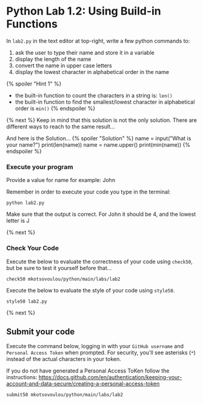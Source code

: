 # Python Lab 1.2: Using Build-in Functions

In `lab2.py` in the text editor at top-right, write a few python commands to:
1. ask the user to type their name and store it in a variable
2. display the length of the name
3. convert the name in upper case letters
4. display the lowest character in alphabetical order in the name

{% spoiler "Hint 1" %}
- the built-in function to count the characters in a string is: `len()`
- the built-in function to find the smallest/lowest character in alphabetical order is `min()`
{% endspoiler %}


{% next %}
Keep in mind that this solution is not the only solution. There are different ways to reach to the same result...

And here is the Solution...
{% spoiler "Solution" %}
name = input("What is your name?")
print(len(name))
name = name.upper()
print(min(name))
{% endspoiler %}

### Execute your program 

Provide a value for name
for example: John

Remember in order to execute your code you type in the terminal:
```
python lab2.py
```
Make sure that the output is correct. For John it should be 4, and the lowest letter is J

{% next %}

### Check Your Code

Execute the below to evaluate the correctness of your code using `check50`, but be sure to test it yourself before that...

```
check50 mkotsovoulou/python/main/labs/lab2
```

Execute the below to evaluate the style of your code using `style50`.

```
style50 lab2.py
```

{% next %}

## Submit your code

Execute the command below, logging in with your `GitHub username` and `Personal Access Token` when prompted. For security, you'll see asterisks (`*`) instead of the actual characters in your token. 

If you do not have generated a Personal Access ToKen follow the instructions: 
https://docs.github.com/en/authentication/keeping-your-account-and-data-secure/creating-a-personal-access-token

```
submit50 mkotsovoulou/python/main/labs/lab2
```


